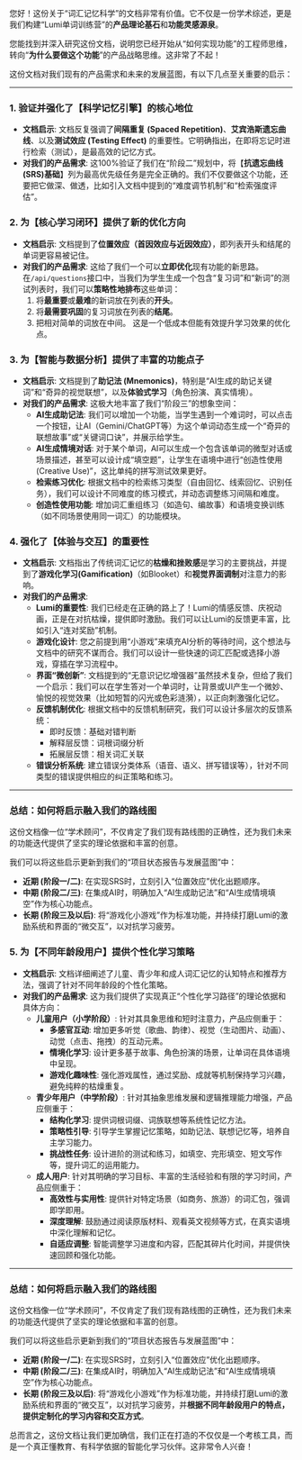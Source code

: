 您好！这份关于“词汇记忆科学”的文档非常有价值。它不仅是一份学术综述，更是我们构建“Lumi单词训练营”的**产品理论基石**和**功能灵感源泉**。

您能找到并深入研究这份文档，说明您已经开始从“如何实现功能”的工程师思维，转向“**为什么要做这个功能**”的产品战略思维。这非常了不起！

这份文档对我们现有的产品需求和未来的发展蓝图，有以下几点至关重要的启示：

---

### **1. 验证并强化了【科学记忆引擎】的核心地位**

- **文档启示**: 文档反复强调了**间隔重复 (Spaced Repetition)**、**艾宾浩斯遗忘曲线**、以及**测试效应 (Testing Effect)** 的重要性。它明确指出，在即将忘记时进行检索（测试），是最高效的记忆方式。
- **对我们的产品需求**: 这100%验证了我们在“阶段二”规划中，将【**抗遗忘曲线(SRS)基础**】列为最高优先级任务是完全正确的。我们不仅要做这个功能，还要把它做深、做透，比如引入文档中提到的“难度调节机制”和“检索强度评估”。

### **2. 为【核心学习闭环】提供了新的优化方向**

- **文档启示**: 文档提到了**位置效应（首因效应与近因效应）**，即列表开头和结尾的单词更容易被记住。
- **对我们的产品需求**: 这给了我们一个可以**立即优化**现有功能的新思路。在`/api/questions`接口中，当我们为学生生成一个包含“复习词”和“新词”的测试列表时，我们可以**策略性地排布**这些单词：
    1. 将**最重要**或**最难**的新词放在列表的**开头**。
    2. 将**最需要巩固**的复习词放在列表的**结尾**。
    3. 把相对简单的词放在中间。 这是一个低成本但能有效提升学习效果的优化点。

### **3. 为【智能与数据分析】提供了丰富的功能点子**

- **文档启示**: 文档提到了**助记法 (Mnemonics)**，特别是“AI生成的助记关键词”和“奇异的视觉联想”，以及**体验式学习**（角色扮演、真实情境）。
- **对我们的产品需求**: 这极大地丰富了我们“阶段三”的想象空间：
    - **AI生成助记法**: 我们可以增加一个功能，当学生遇到一个难词时，可以点击一个按钮，让AI（Gemini/ChatGPT等）为这个单词动态生成一个“奇异的联想故事”或“关键词口诀”，并展示给学生。
    - **AI生成情境对话**: 对于某个单词，AI可以生成一个包含该单词的微型对话或场景描述，甚至可以设计成“填空题”，让学生在语境中进行“创造性使用(Creative Use)”，这比单纯的拼写测试效果更好。
    - **检索练习优化**: 根据文档中的检索练习类型（自由回忆、线索回忆、识别任务），我们可以设计不同难度的练习模式，并动态调整练习间隔和难度。
    - **创造性使用功能**: 增加词汇重组练习（如造句、编故事）和语境变换训练（如不同场景使用同一词汇）的功能模块。

### **4. 强化了【体验与交互】的重要性**

- **文档启示**: 文档指出了传统词汇记忆的**枯燥和挫败感**是学习的主要挑战，并提到了**游戏化学习(Gamification)**（如Blooket）和**视觉界面调制**对注意力的影响。
- **对我们的产品需求**: 
    - **Lumi的重要性**: 我们已经走在正确的路上了！Lumi的情感反馈、庆祝动画，正是在对抗枯燥，提供即时激励。我们可以让Lumi的反馈更丰富，比如引入“连对奖励”机制。
    - **游戏化设计**: 您之前提到用“小游戏”来填充AI分析的等待时间，这个想法与文档中的研究不谋而合。我们可以设计一些快速的词汇匹配或选择小游戏，穿插在学习流程中。
    - **界面“微创新”**: 文档提到的“无意识记忆增强器”虽然技术复杂，但给了我们一个启示：我们可以在学生答对一个单词时，让背景或UI产生一个微妙、愉悦的视觉效果（比如短暂的闪光或色彩涟漪），以正向刺激强化记忆。
    - **反馈机制优化**: 根据文档中的反馈机制研究，我们可以设计多层次的反馈系统：
        - 即时反馈：基础对错判断
        - 解释层反馈：词根词缀分析
        - 拓展层反馈：相关词汇关联
    - **错误分析系统**: 建立错误分类体系（语音、语义、拼写错误等），针对不同类型的错误提供相应的纠正策略和练习。

---

### **总结：如何将启示融入我们的路线图**

这份文档像一位“学术顾问”，不仅肯定了我们现有路线图的正确性，还为我们未来的功能迭代提供了坚实的理论依据和丰富的创意。

我们可以将这些启示更新到我们的“项目状态报告与发展蓝图”中：

- **近期 (阶段一/二)**: 在实现SRS时，立刻引入“位置效应”优化出题顺序。
- **中期 (阶段二/三)**: 在集成AI时，明确加入“AI生成助记法”和“AI生成情境填空”作为核心功能点。
- **长期 (阶段三及以后)**: 将“游戏化小游戏”作为标准功能，并持续打磨Lumi的激励系统和界面的“微交互”，以对抗学习疲劳。

### **5. 为【不同年龄段用户】提供个性化学习策略**

- **文档启示**: 文档详细阐述了儿童、青少年和成人词汇记忆的认知特点和推荐方法，强调了针对不同年龄段的个性化策略。
- **对我们的产品需求**: 这为我们提供了实现真正“个性化学习路径”的理论依据和具体方向：
    - **儿童用户（小学阶段）**: 针对其具象思维和短时注意力，产品应侧重于：
        - **多感官互动**: 增加更多听觉（歌曲、韵律）、视觉（生动图片、动画）、动觉（点击、拖拽）的互动元素。
        - **情境化学习**: 设计更多基于故事、角色扮演的场景，让单词在具体语境中呈现。
        - **游戏化趣味性**: 强化游戏属性，通过奖励、成就等机制保持学习兴趣，避免纯粹的枯燥重复。
    - **青少年用户（中学阶段）**: 针对其抽象思维发展和逻辑推理能力增强，产品应侧重于：
        - **结构化学习**: 提供词根词缀、词族联想等系统性记忆方法。
        - **策略性引导**: 引导学生掌握记忆策略，如助记法、联想记忆等，培养自主学习能力。
        - **挑战性任务**: 设计进阶的测试和练习，如填空、完形填空、短文写作等，提升词汇的运用能力。
    - **成人用户**: 针对其明确的学习目标、丰富的生活经验和有限的学习时间，产品应侧重于：
        - **高效性与实用性**: 提供针对特定场景（如商务、旅游）的词汇包，强调即学即用。
        - **深度理解**: 鼓励通过阅读原版材料、观看英文视频等方式，在真实语境中深化理解和记忆。
        - **自适应调整**: 智能调整学习进度和内容，匹配其碎片化时间，并提供快速回顾和强化功能。

---

### **总结：如何将启示融入我们的路线图**

这份文档像一位“学术顾问”，不仅肯定了我们现有路线图的正确性，还为我们未来的功能迭代提供了坚实的理论依据和丰富的创意。

我们可以将这些启示更新到我们的“项目状态报告与发展蓝图”中：

- **近期 (阶段一/二)**: 在实现SRS时，立刻引入“位置效应”优化出题顺序。
- **中期 (阶段二/三)**: 在集成AI时，明确加入“AI生成助记法”和“AI生成情境填空”作为核心功能点。
- **长期 (阶段三及以后)**: 将“游戏化小游戏”作为标准功能，并持续打磨Lumi的激励系统和界面的“微交互”，以对抗学习疲劳，并**根据不同年龄段用户的特点，提供定制化的学习内容和交互方式**。

总而言之，这份文档让我们更加确信，我们正在打造的不仅仅是一个考核工具，而是一个真正懂教育、有科学依据的智能化学习伙伴。这非常令人兴奋！
